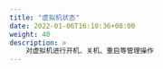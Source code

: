 ```yaml
---
title: "虚拟机状态"
date: 2022-01-06T16:10:36+08:00
weight: 40
description: >
    对虚拟机进行开机、关机、重启等管理操作
---
```


